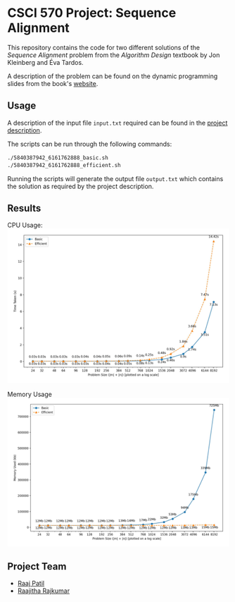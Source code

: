 
# CSCI 570 Project: Sequence Alignment

This repository contains the code for two different solutions of the *Sequence Alignment* problem from the *Algorithm Design* textbook by Jon Kleinberg and Éva Tardos.

A description of the problem can be found on the dynamic programming slides from the book's [website](https://www.cs.princeton.edu/~wayne/kleinberg-tardos/).


## Usage

A description of the input file `input.txt` required can be found in the [project description](./project.pdf).

The scripts can be run through the following commands:
```bash
./5840387942_6161762888_basic.sh
./5840387942_6161762888_efficient.sh
```

Running the scripts will generate the output file `output.txt` which contains the solution as required by the project description.



## Results

CPU Usage:
![CPU Usage Screenshot](./CPUPlot.jpg)

Memory Usage
![Mem Usage Screenshot](./MemoryPlot.jpg)

## Project Team

- [Raaj Patil](https://www.github.com/arrpee)
- [Raajitha Rajkumar](https://www.github.com/raajraj)

